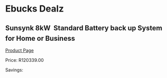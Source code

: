 
# Ebucks Dealz
## Sunsynk 8kW  Standard Battery back up System for Home or Business
[Product Page](https://www.ebucks.com/web/shop/productSelected.do?prodId=1231048795&catId=854105660)

Price: R120339.00

Savings: 


	